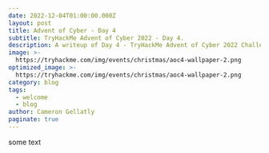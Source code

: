 ```yaml
---
date: 2022-12-04T01:00:00.000Z
layout: post
title: Advent of Cyber - Day 4
subtitle: TryHackMe Advent of Cyber 2022 - Day 4.
description: A writeup of Day 4 - TryHackMe Advent of Cyber 2022 Challenge.
image: >-
  https://tryhackme.com/img/events/christmas/aoc4-wallpaper-2.png
optimized_image: >-
  https://tryhackme.com/img/events/christmas/aoc4-wallpaper-2.png
category: blog
tags:
  - welcome
  - blog
author: Cameron Gellatly
paginate: true
---
```

some text
